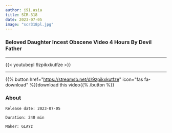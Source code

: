 ```yaml
---
author: j91.asia
title: SCR-318
date: 2023-07-05
image: "scr318pl.jpg"
---
```


### Beloved Daughter Incest Obscene Video 4 Hours By Devil Father
___

{{< youtubepl 9zpikxkutfze >}}
___

{{% button href="https://streamsb.net/d/9zpikxkutfze" icon="fas fa-download" %}}download this video{{% /button %}}
### About

`Release date: 2023-07-05`

`Duration: 240 min`

`Maker:	GLAYz`